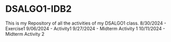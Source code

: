 # DSALGO1-IDB2
This is my Repository of all the activities of my DSALGO1 class.
8/30/2024 - Exercise1
9/06/2024 - Activity1
9/27/2024 - Midterm Activity 1
10/11/2024 - Midterm Activity 2
